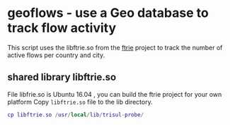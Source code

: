 # geoflows -  use a Geo database to track flow activity

This script uses the libftrie.so from the [ftrie](https://github.com/trisulnsm/ftrie) project to track the number of active flows per country and city.


## shared library  libftrie.so 

File libfrie.so is Ubuntu 16.04 , you can build the ftrie project for your own platform
Copy `libftrie.so` file to the lib directory. 

```lua
cp libftrie.so /usr/local/lib/trisul-probe/
````


